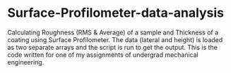 # Surface-Profilometer-data-analysis
Calculating Roughness (RMS &amp; Average) of a sample and Thickness of a coating using Surface Profilometer. The data (lateral and height) is loaded as two separate arrays and the script is run to get the output. This is the code written for one of my assignments of undergrad mechanical engineering.
